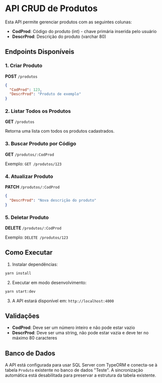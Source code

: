 # API CRUD de Produtos

Esta API permite gerenciar produtos com as seguintes colunas:

- **CodProd**: Código do produto (int) - chave primária inserida pelo usuário
- **DescrProd**: Descrição do produto (varchar 80)

## Endpoints Disponíveis

### 1. Criar Produto

**POST** `/produtos`

```json
{
  "CodProd": 123,
  "DescrProd": "Produto de exemplo"
}
```

### 2. Listar Todos os Produtos

**GET** `/produtos`

Retorna uma lista com todos os produtos cadastrados.

### 3. Buscar Produto por Código

**GET** `/produtos/:CodProd`

Exemplo: `GET /produtos/123`

### 4. Atualizar Produto

**PATCH** `/produtos/:CodProd`

```json
{
  "DescrProd": "Nova descrição do produto"
}
```

### 5. Deletar Produto

**DELETE** `/produtos/:CodProd`

Exemplo: `DELETE /produtos/123`

## Como Executar

1. Instalar dependências:

```bash
yarn install
```

2. Executar em modo desenvolvimento:

```bash
yarn start:dev
```

3. A API estará disponível em: `http://localhost:4000`

## Validações

- **CodProd**: Deve ser um número inteiro e não pode estar vazio
- **DescrProd**: Deve ser uma string, não pode estar vazia e deve ter no máximo 80 caracteres

## Banco de Dados

A API está configurada para usar SQL Server com TypeORM e conecta-se à tabela `Produto` existente no banco de dados "Teste". A sincronização automática está desabilitada para preservar a estrutura da tabela existente.
